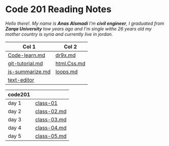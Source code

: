 # Code 201 Reading Notes


*Hello there!.*
*My name is **Anas Alsmadi** I'm **civil engineer**, I graduated from **Zarqa University** tow years ago and I'm single withe 26 years old my mother country is syria and currently live in jordan.*


|Col 1    |     Col 2|
|-------------|---------|
|[Code-learn.md](code-learn.md)|[dr9x.md](dr9x.md)|
|[git-tutorial.md](git-tutorial.md)|[html.Css.md](html.Css.md)|
|[js-summarize.md](js-summarize.md)|[loops.md](loops.md)|
|[text-editor](text-editor)|




|code201||
|----|------|
|day 1|[class-01](class-01)|
|day 2|[class-02.md](class-02.md)|
|day 3|[class-03.md](class-03.md)|
|day 4|[class-04.md](class-04.md)|
|day 5|[class-05.md](class-05.md)|